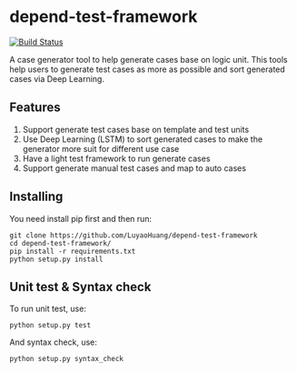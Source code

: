 # depend-test-framework

[![Build Status](https://travis-ci.org/LuyaoHuang/depend-test-framework.svg?branch=master)](https://travis-ci.org/LuyaoHuang/depend-test-framework)

A case generator tool to help generate cases base on logic unit. This tools help users to generate test cases as more as possible and sort generated cases via Deep Learning.

Features
--

1. Support generate test cases base on template and test units
2. Use Deep Learning (LSTM) to sort generated cases to make the generator more suit for different use case
3. Have a light test framework to run generate cases
4. Support generate manual test cases and map to auto cases

Installing
--

You need install pip first and then run:

    git clone https://github.com/LuyaoHuang/depend-test-framework
    cd depend-test-framework/
    pip install -r requirements.txt
    python setup.py install

Unit test & Syntax check
--

To run unit test, use:

    python setup.py test

And syntax check, use:

    python setup.py syntax_check
